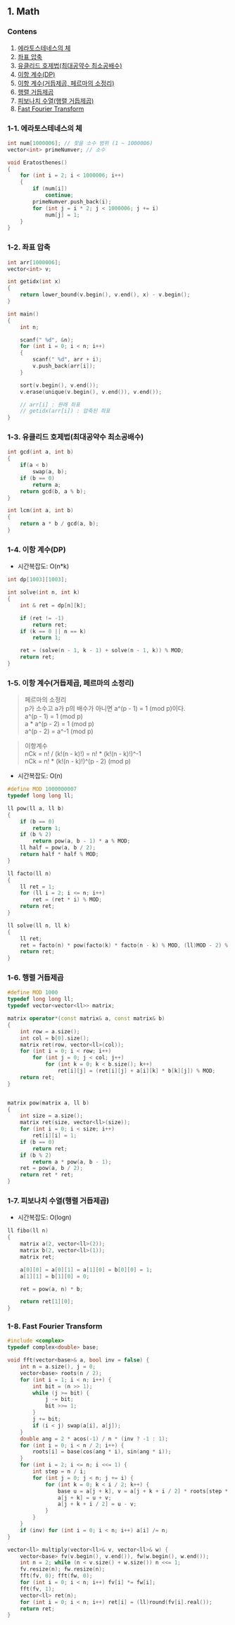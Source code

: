 ## 1. Math

### Contens

1. [에라토스테네스의 체](https://github.com/Eucha09/Algorithm-Note/tree/main/Math#1-1-%EC%97%90%EB%9D%BC%ED%86%A0%EC%8A%A4%ED%85%8C%EB%84%A4%EC%8A%A4%EC%9D%98-%EC%B2%B4)
1. [좌표 압축](https://github.com/Eucha09/Algorithm-Note/tree/main/Math#1-2-%EC%A2%8C%ED%91%9C-%EC%95%95%EC%B6%95)
1. [유클리드 호제법(최대공약수 최소공배수)](https://github.com/Eucha09/Algorithm-Note/tree/main/Math#1-3-%EC%9C%A0%ED%81%B4%EB%A6%AC%EB%93%9C-%ED%98%B8%EC%A0%9C%EB%B2%95%EC%B5%9C%EB%8C%80%EA%B3%B5%EC%95%BD%EC%88%98-%EC%B5%9C%EC%86%8C%EA%B3%B5%EB%B0%B0%EC%88%98)
1. [이항 계수(DP)](https://github.com/Eucha09/Algorithm-Note/tree/main/Math#1-4-%EC%9D%B4%ED%95%AD-%EA%B3%84%EC%88%98dp)
1. [이항 계수(거듭제곱, 페르마의 소정리)](https://github.com/Eucha09/Algorithm-Note/tree/main/Math#1-5-%EC%9D%B4%ED%95%AD-%EA%B3%84%EC%88%98%EA%B1%B0%EB%93%AD%EC%A0%9C%EA%B3%B1-%ED%8E%98%EB%A5%B4%EB%A7%88%EC%9D%98-%EC%86%8C%EC%A0%95%EB%A6%AC)
1. [행렬 거듭제곱](https://github.com/Eucha09/Algorithm-Note/tree/main/Math#1-6-%ED%96%89%EB%A0%AC-%EA%B1%B0%EB%93%AD%EC%A0%9C%EA%B3%B1)
1. [피보나치 수열(행렬 거듭제곱)](https://github.com/Eucha09/Algorithm-Note/tree/main/Math#1-7-%ED%94%BC%EB%B3%B4%EB%82%98%EC%B9%98-%EC%88%98%EC%97%B4%ED%96%89%EB%A0%AC-%EA%B1%B0%EB%93%AD%EC%A0%9C%EA%B3%B1)
1. [Fast Fourier Transform](https://github.com/Eucha09/Algorithm-Note/tree/main/Math#1-8-fast-fourier-transform)

### 1-1. 에라토스테네스의 체

```cpp
int num[1000006]; // 찾을 소수 범위 (1 ~ 1000006)
vector<int> primeNumver; // 소수

void Eratosthenes()
{
    for (int i = 2; i < 1000006; i++)
    {
        if (num[i])
            continue;
        primeNumver.push_back(i);
        for (int j = i * 2; j < 1000006; j += i)
            num[j] = 1;
    }
}
```

### 1-2. 좌표 압축

```cpp
int arr[1000006];
vector<int> v;

int getidx(int x)
{
    return lower_bound(v.begin(), v.end(), x) - v.begin();
}

int main()
{
    int n;

    scanf(" %d", &n);
    for (int i = 0; i < n; i++)
    {
        scanf(" %d", arr + i);
        v.push_back(arr[i]);
    }

    sort(v.begin(), v.end());
    v.erase(unique(v.begin(), v.end()), v.end());

    // arr[i] : 원래 좌표
    // getidx(arr[i]) : 압축된 좌표
}
```
### 1-3. 유클리드 호제법(최대공약수 최소공배수)

```cpp
int gcd(int a, int b)
{
	if(a < b)
		swap(a, b);
	if (b == 0)
		return a;
	return gcd(b, a % b);
}

int lcm(int a, int b)
{
	return a * b / gcd(a, b);
}
```

### 1-4. 이항 계수(DP)

* 시간복잡도: O(n*k)

```cpp
int dp[1003][1003];

int solve(int n, int k)
{
	int & ret = dp[n][k];

	if (ret != -1)
		return ret;
	if (k == 0 || n == k)
		return 1;

	ret = (solve(n - 1, k - 1) + solve(n - 1, k)) % MOD;
	return ret;
}
```

### 1-5. 이항 계수(거듭제곱, 페르마의 소정리)

> 페르마의 소정리   
> p가 소수고 a가 p의 배수가 아니면 a^(p - 1) = 1 (mod p)이다.   
> a^(p - 1) = 1 (mod p)   
> a * a^(p - 2) = 1 (mod p)   
> a^(p - 2) = a^-1 (mod p)   

> 이항계수   
> nCk = n! / (k!(n - k)!) = n! * (k!(n - k)!)^-1   
> nCk = n! * (k!(n - k)!)^(p - 2) (mod p)   

* 시간복잡도: O(n)

```cpp
#define MOD 1000000007
typedef long long ll;

ll pow(ll a, ll b)
{
	if (b == 0)
		return 1;
	if (b % 2)
		return pow(a, b - 1) * a % MOD;
	ll half = pow(a, b / 2);
	return half * half % MOD;
}

ll facto(ll n)
{
	ll ret = 1;
	for (ll i = 2; i <= n; i++)
		ret = (ret * i) % MOD;
	return ret;
}

ll solve(ll n, ll k)
{
	ll ret;
	ret = facto(n) * pow(facto(k) * facto(n - k) % MOD, (ll)MOD - 2) % MOD;
	return ret;
}
```

### 1-6. 행렬 거듭제곱

```cpp
#define MOD 1000
typedef long long ll;
typedef vector<vector<ll>> matrix;

matrix operator*(const matrix& a, const matrix& b)
{
	int row = a.size();
	int col = b[0].size();
	matrix ret(row, vector<ll>(col));
	for (int i = 0; i < row; i++)
		for (int j = 0; j < col; j++)
			for (int k = 0; k < b.size(); k++)
				ret[i][j] = (ret[i][j] + a[i][k] * b[k][j]) % MOD;
	return ret;
}


matrix pow(matrix a, ll b)
{
	int size = a.size();
	matrix ret(size, vector<ll>(size));
	for (int i = 0; i < size; i++)
		ret[i][i] = 1;
	if (b == 0)
		return ret;
	if (b % 2)
		return a * pow(a, b - 1);
	ret = pow(a, b / 2);
	return ret * ret;
}
```

### 1-7. 피보나치 수열(행렬 거듭제곱)

* 시간복잡도: O(logn)

```cpp
ll fibo(ll n)
{
	matrix a(2, vector<ll>(2));
	matrix b(2, vector<ll>(1));
	matrix ret;

	a[0][0] = a[0][1] = a[1][0] = b[0][0] = 1;
	a[1][1] = b[1][0] = 0;

	ret = pow(a, n) * b;

	return ret[1][0];
}
```

### 1-8. Fast Fourier Transform

```cpp
#include <complex>
typedef complex<double> base;

void fft(vector<base>& a, bool inv = false) {
	int n = a.size(), j = 0;
	vector<base> roots(n / 2);
	for (int i = 1; i < n; i++) {
		int bit = (n >> 1);
		while (j >= bit) {
			j -= bit;
			bit >>= 1;
		}
		j += bit;
		if (i < j) swap(a[i], a[j]);
	}
	double ang = 2 * acos(-1) / n * (inv ? -1 : 1);
	for (int i = 0; i < n / 2; i++) {
		roots[i] = base(cos(ang * i), sin(ang * i));
	}
	for (int i = 2; i <= n; i <<= 1) {
		int step = n / i;
		for (int j = 0; j < n; j += i) {
			for (int k = 0; k < i / 2; k++) {
				base u = a[j + k], v = a[j + k + i / 2] * roots[step * k];
				a[j + k] = u + v;
				a[j + k + i / 2] = u - v;
			}
		}
	}
	if (inv) for (int i = 0; i < n; i++) a[i] /= n;
}

vector<ll> multiply(vector<ll>& v, vector<ll>& w) {
	vector<base> fv(v.begin(), v.end()), fw(w.begin(), w.end());
	int n = 2; while (n < v.size() + w.size()) n <<= 1;
	fv.resize(n); fw.resize(n);
	fft(fv, 0); fft(fw, 0);
	for (int i = 0; i < n; i++) fv[i] *= fw[i];
	fft(fv, 1);
	vector<ll> ret(n);
	for (int i = 0; i < n; i++) ret[i] = (ll)round(fv[i].real());
	return ret;
}
```